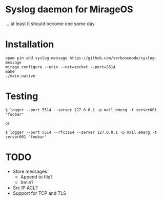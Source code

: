 # Syslog daemon for MirageOS

... at least it should become one some day

# Installation

	opam pin add syslog-message https://github.com/verbosemode/syslog-message
	mirage configure --unix --net=socket --port=5514
	make
	./main.native

# Testing

	$ logger --port 5514 --server 127.0.0.1 -p mail.emerg -t server001 "foobar"

	or

	$ logger --port 5514 --rfc3164 --server 127.0.0.1 -p mail.emerg -t server001 "foobar"

# TODO

* Store messages
  - Append to file?
  - Irmin?
* Src IP ACL?
* Support for TCP and TLS
